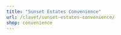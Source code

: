 ```yaml
---
title: "Sunset Estates Convenience"
url: /clavet/sunset-estates-convenience/
shop: convenience
---
```

